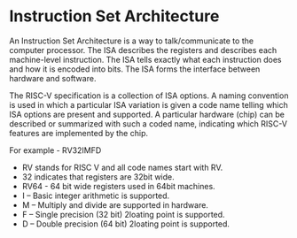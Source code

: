 # Instruction Set Architecture
An Instruction Set Architecture is a way to talk/communicate to the computer processor. The ISA describes the registers and describes each machine-level instruction. The ISA tells exactly what each instruction does and how it is encoded into bits. The ISA forms the interface between hardware and software.

The RISC-V specification is a collection of ISA options. A naming convention is used in which a particular ISA variation is given a code name telling which ISA options are present and supported. A particular hardware (chip) can be described or summarized with such a coded name, indicating which RISC-V features are implemented by the chip.

For example - RV32IMFD

* RV stands for RISC V and all code names start with RV.
* 32 indicates that registers are 32bit wide.
* RV64 - 64 bit wide registers used in 64bit machines.
* I – Basic integer arithmetic is supported.
* M – Multiply and divide are supported in hardware.
* F – Single precision (32 bit) 2loating point is supported.
* D – Double precision (64 bit) 2loating point is supported.
